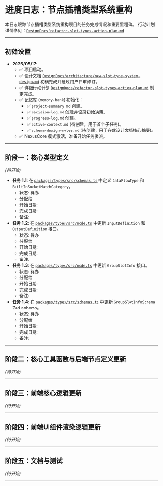 # 进度日志：节点插槽类型系统重构

本日志跟踪节点插槽类型系统重构项目的任务完成情况和重要里程碑。
行动计划详情参见：[`DesignDocs/refactor-slot-types-action-plan.md`](../DesignDocs/refactor-slot-types-action-plan.md)

---

## 初始设置

- **2025/05/17**:
    - ✅ 项目启动。
    - ✅ 设计文档 [`DesignDocs/architecture/new-slot-type-system-design.md`](../DesignDocs/architecture/new-slot-type-system-design.md) 初稿完成并通过用户评审修订。
    - ✅ 详细行动计划 [`DesignDocs/refactor-slot-types-action-plan.md`](../DesignDocs/refactor-slot-types-action-plan.md) 制定完成。
    - ✅ 记忆库 (`memory-bank`) 初始化：
        - ✅ `project-summary.md` 创建。
        - ✅ `decision-log.md` 创建并记录初始决策。
        - ✅ `progress-log.md` 创建。
        - ✅ `active-context.md` (待创建，用于首个子任务)。
        - ✅ `schema-design-notes.md` (待创建，用于存放设计文档核心摘要)。
    - ✅ NexusCore 模式激活，准备开始任务委派。

---

## 阶段一：核心类型定义

*(待开始)*

- **任务 1.1**: 在 [`packages/types/src/schemas.ts`](../packages/types/src/schemas.ts) 中定义 `DataFlowType` 和 `BuiltInSocketMatchCategory`。
    - 状态: 待办
    - 分配给:
    - 开始日期:
    - 完成日期:
    - 备注:
- **任务 1.2**: 在 [`packages/types/src/node.ts`](../packages/types/src/node.ts) 中更新 `InputDefinition` 和 `OutputDefinition` 接口。
    - 状态: 待办
    - 分配给:
    - 开始日期:
    - 完成日期:
    - 备注:
- **任务 1.3**: 在 [`packages/types/src/node.ts`](../packages/types/src/node.ts) 中更新 `GroupSlotInfo` 接口。
    - 状态: 待办
    - 分配给:
    - 开始日期:
    - 完成日期:
    - 备注:
- **任务 1.4**: 在 [`packages/types/src/schemas.ts`](../packages/types/src/schemas.ts) 中更新 `GroupSlotInfoSchema` Zod schema。
    - 状态: 待办
    - 分配给:
    - 开始日期:
    - 完成日期:
    - 备注:

---

## 阶段二：核心工具函数与后端节点定义更新

*(待开始)*

---

## 阶段三：前端核心逻辑更新

*(待开始)*

---

## 阶段四：前端UI组件渲染逻辑更新

*(待开始)*

---

## 阶段五：文档与测试

*(待开始)*

---